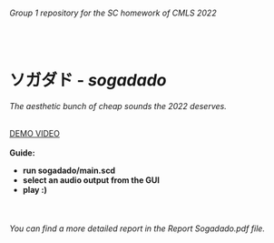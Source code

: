 <h6>Group 1 repository for the SC homework of CMLS 2022</h6><br>
<h1>ソガダド - <i>sogadado</i></h1>
<i>The aesthetic bunch of cheap sounds the 2022 deserves.</i>
<p>
<br>
  <a href="">DEMO VIDEO</a><br><br>
<b>Guide:
<ul>
  <li>run sogadado/main.scd</li>
  <li>select an audio output from the GUI </li>
  <li>play :)</li>
</ul>
</b>
</p><br>
<h6>You can find a more detailed report in the <i>Report Sogadado.pdf</i> file.</h6>
